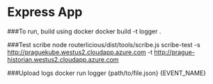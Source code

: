 # Express App
###To run, build using docker
docker build -t logger .

###Test scribe
node routerlicious/dist/tools/scribe.js scribe-test -s http://praguekube.westus2.cloudapp.azure.com -t http://prague-historian.westus2.cloudapp.azure.com

###Upload logs
docker run logger {path/to/file.json} {EVENT_NAME}